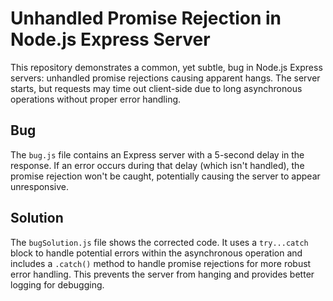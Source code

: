 # Unhandled Promise Rejection in Node.js Express Server

This repository demonstrates a common, yet subtle, bug in Node.js Express servers: unhandled promise rejections causing apparent hangs.  The server starts, but requests may time out client-side due to long asynchronous operations without proper error handling.

## Bug
The `bug.js` file contains an Express server with a 5-second delay in the response.  If an error occurs during that delay (which isn't handled), the promise rejection won't be caught, potentially causing the server to appear unresponsive.

## Solution
The `bugSolution.js` file shows the corrected code. It uses a `try...catch` block to handle potential errors within the asynchronous operation and includes a `.catch()` method to handle promise rejections for more robust error handling.  This prevents the server from hanging and provides better logging for debugging.